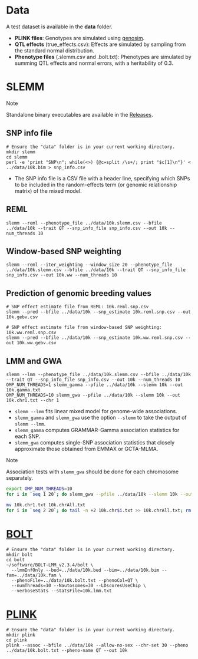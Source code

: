 # Data
A test dataset is available in the **data** folder. 
- **PLINK files**: Genotypes are simulated using [genosim](https://www.ars.usda.gov/northeast-area/beltsville-md-barc/beltsville-agricultural-research-center/agil/aip/software/genosim/).
- **QTL effects** (true_effects.csv): Effects are simulated by sampling from the standard normal distribution.
- **Phenotype files** (.slemm.csv and .bolt.txt): Phenotypes are simulated by summing QTL effects and normal errors, with a heritability of 0.3.

# SLEMM
> [!NOTE]
> Standalone binary executables are available in the [Releases](https://github.com/jiang18/slemm/releases/latest).  
## SNP info file
```console
# Ensure the "data" folder is in your current working directory.
mkdir slemm
cd slemm
perl -e 'print "SNP\n"; while(<>) {@c=split /\s+/; print "$c[1]\n"}' < ../data/10k.bim > snp_info.csv
```
- The SNP info file is a CSV file with a header line, specifying which SNPs to be included in the random-effects term (or genomic relationship matrix) of the mixed model.
## REML
```console
slemm --reml --phenotype_file ../data/10k.slemm.csv --bfile ../data/10k --trait QT --snp_info_file snp_info.csv --out 10k --num_threads 10
```
## Window-based SNP weighting
```console
slemm --reml --iter_weighting --window_size 20 --phenotype_file ../data/10k.slemm.csv --bfile ../data/10k --trait QT --snp_info_file snp_info.csv --out 10k.ww --num_threads 10
```
## Prediction of genomic breeding values
```console
# SNP effect estimate file from REML: 10k.reml.snp.csv
slemm --pred --bfile ../data/10k --snp_estimate 10k.reml.snp.csv --out 10k.gebv.csv

# SNP effect estimate file from window-based SNP weighting: 10k.ww.reml.snp.csv
slemm --pred --bfile ../data/10k --snp_estimate 10k.ww.reml.snp.csv --out 10k.ww.gebv.csv
```
## LMM and GWA
```console
slemm --lmm --phenotype_file ../data/10k.slemm.csv --bfile ../data/10k --trait QT --snp_info_file snp_info.csv --out 10k --num_threads 10
OMP_NUM_THREADS=1 slemm_gamma --pfile ../data/10k --slemm 10k --out 10k.gamma.txt
OMP_NUM_THREADS=10 slemm_gwa --pfile ../data/10k --slemm 10k --out 10k.chr1.txt --chr 1
```
- `slemm --lmm` fits linear mixed model for genome-wide associations.
- `slemm_gamma` and `slemm_gwa` use the option `--slemm` to take the output of `slemm --lmm`. 
- `slemm_gamma` computes GRAMMAR-Gamma association statistics for each SNP.
- `slemm_gwa` computes single-SNP association statistics that closely approximate those obtained from EMMAX or GCTA-MLMA. 

> [!NOTE]
> Association tests with `slemm_gwa` should be done for each chromosome separately. 
```bash
export OMP_NUM_THREADS=10
for i in `seq 1 20`; do slemm_gwa --pfile ../data/10k --slemm 10k --out 10k.chr$i.txt --chr $i; done

mv 10k.chr1.txt 10k.chrAll.txt
for i in `seq 2 20`; do tail -n +2 10k.chr$i.txt >> 10k.chrAll.txt; rm 10k.chr$i.txt; done
```

# [BOLT](https://alkesgroup.broadinstitute.org/BOLT-LMM/BOLT-LMM_manual.html)
```console
# Ensure the "data" folder is in your current working directory.
mkdir bolt
cd bolt
~/software/BOLT-LMM_v2.3.4/bolt \
  --lmmInfOnly --bed=../data/10k.bed --bim=../data/10k.bim --fam=../data/10k.fam \
  --phenoFile=../data/10k.bolt.txt --phenoCol=QT \
  --numThreads=10 --Nautosomes=30 --LDscoresUseChip \
  --verboseStats --statsFile=10k.lmm.txt
```

# [PLINK](https://www.cog-genomics.org/plink/1.9/)
```console
# Ensure the "data" folder is in your current working directory.
mkdir plink
cd plink
plink --assoc --bfile ../data/10k --allow-no-sex --chr-set 30 --pheno ../data/10k.bolt.txt --pheno-name QT --out 10k
```
